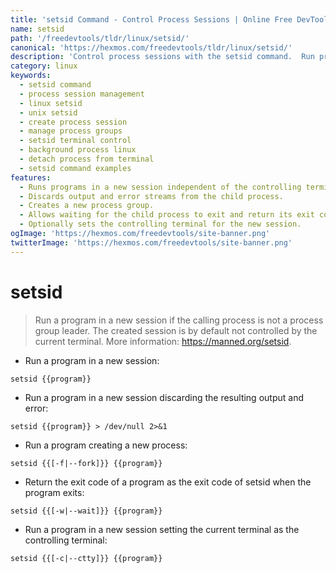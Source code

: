 ```yaml
---
title: 'setsid Command - Control Process Sessions | Online Free DevTools by Hexmos'
name: setsid
path: '/freedevtools/tldr/linux/setsid/'
canonical: 'https://hexmos.com/freedevtools/tldr/linux/setsid/'
description: 'Control process sessions with the setsid command.  Run programs in new sessions, manage process groups, and control terminal behavior. Free online tool, no registration required.'
category: linux
keywords:
  - setsid command
  - process session management
  - linux setsid
  - unix setsid
  - create process session
  - manage process groups
  - setsid terminal control
  - background process linux
  - detach process from terminal
  - setsid command examples
features:
  - Runs programs in a new session independent of the controlling terminal.
  - Discards output and error streams from the child process.
  - Creates a new process group.
  - Allows waiting for the child process to exit and return its exit code.
  - Optionally sets the controlling terminal for the new session.
ogImage: 'https://hexmos.com/freedevtools/site-banner.png'
twitterImage: 'https://hexmos.com/freedevtools/site-banner.png'
---
```


# setsid

> Run a program in a new session if the calling process is not a process group leader.
> The created session is by default not controlled by the current terminal.
> More information: <https://manned.org/setsid>.

- Run a program in a new session:

`setsid {{program}}`

- Run a program in a new session discarding the resulting output and error:

`setsid {{program}} > /dev/null 2>&1`

- Run a program creating a new process:

`setsid {{[-f|--fork]}} {{program}}`

- Return the exit code of a program as the exit code of setsid when the program exits:

`setsid {{[-w|--wait]}} {{program}}`

- Run a program in a new session setting the current terminal as the controlling terminal:

`setsid {{[-c|--ctty]}} {{program}}`

